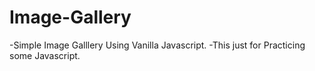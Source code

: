 # Image-Gallery
-Simple Image Galllery Using Vanilla Javascript.
-This just for Practicing some Javascript.
